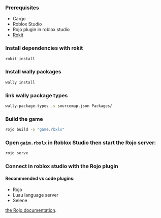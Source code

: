 
### Prerequisites
- Cargo
- Roblox Studio
- Rojo plugin in roblox studio
- [Rokit](https://github.com/rojo-rbx/rokit)

### Install dependencies with rokit
```bash
rokit install
```

### Install wally packages
```bash
wally install
```

### link wally package types
```bash
wally-package-types -s sourcemap.json Packages/
```

### Build the game
```bash
rojo build -o "game.rbxlx"
```

### Open `gaim.rbxlx` in Roblox Studio then start the Rojo server:

```bash
rojo serve
```

### Connect in roblox studio with the Rojo plugin

#### Recommended vs code plugins:
- Rojo
- Luau language server
- Selene

[the Rojo documentation](https://rojo.space/docs).
